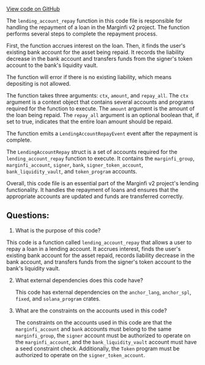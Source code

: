 [View code on GitHub](https://github.com/mrgnlabs/marginfi-v2/src/instructions/marginfi_account/repay.rs)

The `lending_account_repay` function in this code file is responsible for handling the repayment of a loan in the Marginfi v2 project. The function performs several steps to complete the repayment process. 

First, the function accrues interest on the loan. Then, it finds the user's existing bank account for the asset being repaid. It records the liability decrease in the bank account and transfers funds from the signer's token account to the bank's liquidity vault. 

The function will error if there is no existing liability, which means depositing is not allowed. 

The function takes three arguments: `ctx`, `amount`, and `repay_all`. The `ctx` argument is a context object that contains several accounts and programs required for the function to execute. The `amount` argument is the amount of the loan being repaid. The `repay_all` argument is an optional boolean that, if set to true, indicates that the entire loan amount should be repaid. 

The function emits a `LendingAccountRepayEvent` event after the repayment is complete. 

The `LendingAccountRepay` struct is a set of accounts required for the `lending_account_repay` function to execute. It contains the `marginfi_group`, `marginfi_account`, `signer`, `bank`, `signer_token_account`, `bank_liquidity_vault`, and `token_program` accounts. 

Overall, this code file is an essential part of the Marginfi v2 project's lending functionality. It handles the repayment of loans and ensures that the appropriate accounts are updated and funds are transferred correctly.
## Questions: 
 1. What is the purpose of this code?
   
   This code is a function called `lending_account_repay` that allows a user to repay a loan in a lending account. It accrues interest, finds the user's existing bank account for the asset repaid, records liability decrease in the bank account, and transfers funds from the signer's token account to the bank's liquidity vault.

2. What external dependencies does this code have?
   
   This code has external dependencies on the `anchor_lang`, `anchor_spl`, `fixed`, and `solana_program` crates.

3. What are the constraints on the accounts used in this code?
   
   The constraints on the accounts used in this code are that the `marginfi_account` and `bank` accounts must belong to the same `marginfi_group`, the `signer` account must be authorized to operate on the `marginfi_account`, and the `bank_liquidity_vault` account must have a seed constraint check. Additionally, the `Token` program must be authorized to operate on the `signer_token_account`.